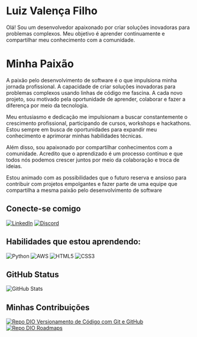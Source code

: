 # Luiz Valença Filho
Olá! Sou um desenvolvedor apaixonado por criar soluções inovadoras para problemas complexos. Meu objetivo é aprender continuamente e compartilhar meu conhecimento com a comunidade.

# Minha Paixão
A paixão pelo desenvolvimento de software é o que impulsiona minha jornada profissional. A capacidade de criar soluções inovadoras para problemas complexos usando linhas de código me fascina. A cada novo projeto, sou motivado pela oportunidade de aprender, colaborar e fazer a diferença por meio da tecnologia.

Meu entusiasmo e dedicação me impulsionam a buscar constantemente o crescimento profissional, participando de cursos, workshops e hackathons. Estou sempre em busca de oportunidades para expandir meu conhecimento e aprimorar minhas habilidades técnicas.

Além disso, sou apaixonado por compartilhar conhecimentos com a comunidade. Acredito que o aprendizado é um processo contínuo e que todos nós podemos crescer juntos por meio da colaboração e troca de ideias.

Estou animado com as possibilidades que o futuro reserva e ansioso para contribuir com projetos empolgantes e fazer parte de uma equipe que compartilha a mesma paixão pelo desenvolvimento de software

## Conecte-se comigo
[![LinkedIn](https://img.shields.io/badge/LinkedIn-000?style=for-the-badge&logo=linkedin&logoColor=0E76A8)](https://www.linkedin.com/in/luiz-valenca/)
[![Discord](https://img.shields.io/badge/Discord-000?style=for-the-badge&logo=discord)](https://www.discord.com/in/lulavalencafilho/)


## Habilidades que estou aprendendo:
![Python](https://img.shields.io/badge/Python-000?style=for-the-badge&logo=python)
![AWS](https://img.shields.io/badge/AWS-%23FF9900.svg?style=for-the-badge&logo=amazon-aws)
![HTML5](https://img.shields.io/badge/HTML5-000?style=for-the-badge&logo=html5)
![CSS3](https://img.shields.io/badge/CSS3-000?style=for-the-badge&logo=css3&logoColor=264CE4)


## GitHub Status
![GitHub Stats](https://github-readme-stats.vercel.app/api?username=lulavalenca&theme=transparent&bg_color=000&border_color=30A3DC&show_icons=true&icon_color=30A3DC&title_color=E94D5F&text_color=FFF)

## Minhas Contribuições
[![Repo DIO Versionamento de Código com Git e GitHub](https://github-readme-stats.vercel.app/api/pin/?username=elidianaandrade&repo=dio-lab-open-source&bg_color=000&border_color=30A3DC&show_icons=true&icon_color=30A3DC&title_color=E94D5F&text_color=FFF)](https://github.com/CientistaPY/dio-curso-git-github.git)
[![Repo DIO Roadmaps](https://github-readme-stats.vercel.app/api/pin/?username=digitalinnovationone&repo=roadmaps&bg_color=000&border_color=30A3DC&show_icons=true&icon_color=30A3DC&title_color=E94D5F&text_color=FFF)](https://github.com/digitalinnovationone/roadmaps)
